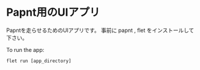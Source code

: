 # Papnt用のUIアプリ

Papntを走らせるためのUIアプリです。
事前に papnt , flet をインストールして下さい。

To run the app:

```
flet run [app_directory]
```